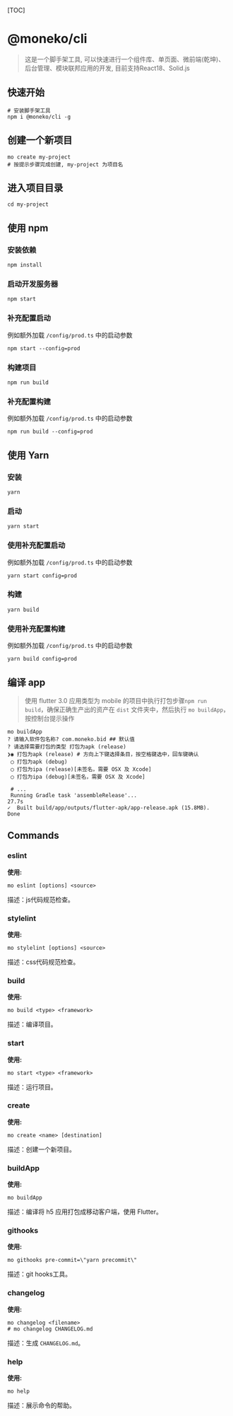[TOC]

# @moneko/cli

> 这是一个脚手架工具, 可以快速进行一个组件库、单页面、微前端(乾坤)、后台管理、模块联邦应用的开发, 目前支持React18、Solid.js

## 快速开始

```shell
# 安装脚手架工具
npm i @moneko/cli -g
```

## 创建一个新项目

```shell
mo create my-project
# 按提示步骤完成创建, my-project 为项目名
```

## 进入项目目录

```shell
cd my-project
```

## 使用 npm

### 安装依赖

```shell
npm install
```

### 启动开发服务器

```shell
npm start
```

### 补充配置启动

例如额外加载 `/config/prod.ts` 中的启动参数

```shell
npm start --config=prod
```

### 构建项目

```shell
npm run build
```

### 补充配置构建

例如额外加载 `/config/prod.ts` 中的启动参数

```shell
npm run build --config=prod
```

## 使用 Yarn

### 安装

```shell
yarn
```

### 启动

```shell
yarn start
```

### 使用补充配置启动

例如额外加载 `/config/prod.ts` 中的启动参数

```shell
yarn start config=prod
```

### 构建

```shell
yarn build
```

### 使用补充配置构建

例如额外加载 `/config/prod.ts` 中的启动参数

```shell
yarn build config=prod
```

## 编译 app

> 使用 flutter 3.0
> 应用类型为 mobile 的项目中执行打包步骤`npm run build`，确保正确生产出的资产在 `dist` 文件夹中，然后执行 `mo buildApp`，按控制台提示操作

```shell
mo buildApp
? 请输入软件包名称? com.moneko.bid ## 默认值
? 请选择需要打包的类型 打包为apk (release)
❯◉ 打包为apk (release) # 方向上下键选择条目，按空格键选中，回车键确认
 ◯ 打包为apk (debug)
 ◯ 打包为ipa (release)[未签名，需要 OSX 及 Xcode]
 ◯ 打包为ipa (debug)[未签名，需要 OSX 及 Xcode]

 # ...
 Running Gradle task 'assembleRelease'...                           27.7s
✓  Built build/app/outputs/flutter-apk/app-release.apk (15.8MB).
Done

```

## Commands

### eslint

**使用:**

```shell
mo eslint [options] <source>
```

描述：js代码规范检查。

### stylelint

**使用:**

```shell
mo stylelint [options] <source>
```

描述：css代码规范检查。

### build

**使用:**

```shell
mo build <type> <framework>
```

描述：编译项目。

### start

**使用:**

```shell
mo start <type> <framework>
```

描述：运行项目。

### create

**使用:**

```shell
mo create <name> [destination]
```

描述：创建一个新项目。

### buildApp

**使用:**

```shell
mo buildApp
```

描述：编译将 h5 应用打包成移动客户端，使用 Flutter。

### githooks

**使用:**

```shell
mo githooks pre-commit=\"yarn precommit\"
```

描述：git hooks工具。

### changelog

**使用:**

```shell
mo changelog <filename>
# mo changelog CHANGELOG.md
```

描述：生成 `CHANGELOG.md`。

### help

**使用:**

```shell
mo help
```

描述：展示命令的帮助。
